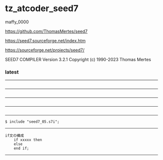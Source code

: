 # tz_atcoder_seed7

maffy_0000

https://github.com/ThomasMertes/seed7

https://seed7.sourceforge.net/index.htm

https://sourceforge.net/projects/seed7/

SEED7 COMPILER Version 3.2.1 Copyright (c) 1990-2023 Thomas Mertes

### latest

---
```

```
---
```

```
---
```

```
---
```

```
---
```
$ include "seed7_05.s7i";  
```
---
```
if文の構成
    if xxxxx then
    else
    end if;
```
---
